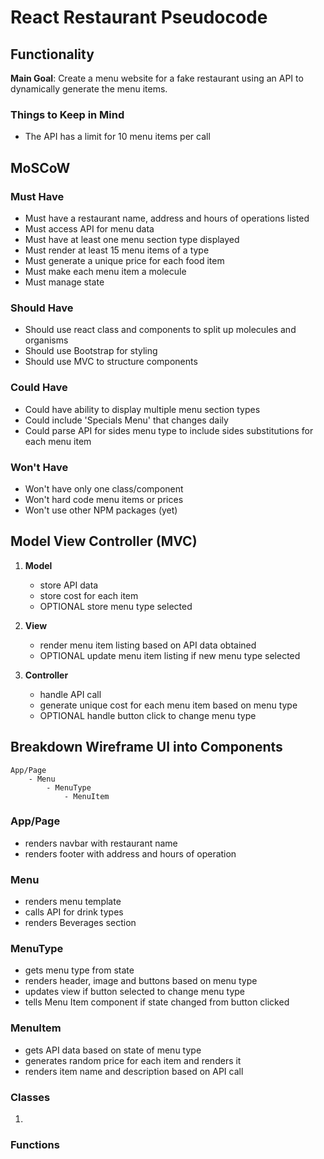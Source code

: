 # React Restaurant Pseudocode
## Functionality
**Main Goal**: Create a menu website for a fake restaurant using an API to dynamically generate the menu items.

### Things to Keep in Mind
- The API has a limit for 10 menu items per call

## MoSCoW
### Must Have
- Must have a restaurant name, address and hours of operations listed
- Must access API for menu data
- Must have at least one menu section type displayed
- Must render at least 15 menu items of a type
- Must generate a unique price for each food item
- Must make each menu item a molecule
- Must manage state

### Should Have
- Should use react class and components to split up molecules and organisms
- Should use Bootstrap for styling
- Should use MVC to structure components

### Could Have
- Could have ability to display multiple menu section types
- Could include 'Specials Menu' that changes daily
- Could parse API for sides menu type to include sides substitutions for each menu item

### Won't Have
- Won't have only one class/component
- Won't hard code menu items or prices
- Won't use other NPM packages (yet)

## Model View Controller (MVC)
1. **Model**
    - store API data
    - store cost for each item
    - OPTIONAL store menu type selected

2. **View**
    - render menu item listing based on API data obtained
    - OPTIONAL update menu item listing if new menu type selected

3. **Controller**
    - handle API call
    - generate unique cost for each menu item based on menu type
    - OPTIONAL handle button click to change menu type

## Breakdown Wireframe UI into Components
```
App/Page
    - Menu
        - MenuType
            - MenuItem
```

### App/Page
- renders navbar with restaurant name
- renders footer with address and hours of operation

### Menu
- renders menu template
- calls API for drink types
- renders Beverages section

### MenuType
- gets menu type from state
- renders header, image and buttons based on menu type
- updates view if button selected to change menu type
- tells Menu Item component if state changed from button clicked

### MenuItem
- gets API data based on state of menu type
- generates random price for each item and renders it
- renders item name and description based on API call

### Classes
1. 
### Functions
